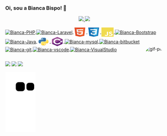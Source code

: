 ### Oi, sou a Bianca Bispo! 👋

<!--
- 🔭 front-end e back-end
- 🌱 Estudando Java - avançado
- 😄 Pronouns: ela/dela
-->

<div align="center">
  <a href="https://github.com/BiancaBispo">
  <img height="180em" src="https://github-readme-stats.vercel.app/api?username=BiancaBispo&show_icons=true&theme=ocean_dark&include_all_commits=true&count_private=true"/>
  <img height="180em" src="https://github-readme-stats.vercel.app/api/top-langs/?username=BiancaBispo&layout=compact&langs_count=7&theme=ocean_dark"/>
</div>

  <div style="display: inline_block"><br>
    <img align="center" alt="Bianca-PHP" height="30" width="40" src="https://cdn.jsdelivr.net/gh/devicons/devicon/icons/php/php-original.svg">
    <img align="center" alt="Bianca-Laravel" height="30" width="40" src="https://cdn.jsdelivr.net/gh/devicons/devicon/icons/laravel/laravel-plain-wordmark.svg">
    <img align="center" alt="Bianca-HTML" height="30" width="40" src="https://raw.githubusercontent.com/devicons/devicon/master/icons/html5/html5-original.svg">
    <img align="center" alt="Bianca-CSS" height="30" width="40" src="https://raw.githubusercontent.com/devicons/devicon/master/icons/css3/css3-original.svg">
    <img align="center" alt="Bianca-Js" height="30" width="40" src="https://raw.githubusercontent.com/devicons/devicon/master/icons/javascript/javascript-plain.svg">
    <img align="center" alt="Bianca-Bootstrap" height="30" width="40" src="https://cdn.jsdelivr.net/gh/devicons/devicon/icons/bootstrap/bootstrap-original.svg">
    <img align="center" alt="Bianca-Java" height="30" width="40" src="https://cdn.jsdelivr.net/gh/devicons/devicon/icons/java/java-original.svg">  
    <img align="center" alt="Bianca-Python" height="30" width="40" src="https://raw.githubusercontent.com/devicons/devicon/master/icons/python/python-original.svg">
    <img align="center" alt="Bianca-Csharp" height="30" width="40" src="https://raw.githubusercontent.com/devicons/devicon/master/icons/csharp/csharp-original.svg">
    <img align="center" alt="Bianca-mysql" height="30" width="40" src="https://cdn.jsdelivr.net/gh/devicons/devicon/icons/mysql/mysql-original.svg">
    <img align="center" alt="Bianca-bitbucket" height="30" width="40" src="https://cdn.jsdelivr.net/gh/devicons/devicon/icons/bitbucket/bitbucket-original.svg">
    <img align="center" alt="Bianca-git" height="30" width="40" src="https://cdn.jsdelivr.net/gh/devicons/devicon/icons/git/git-original.svg">
    <img align="center" alt="Bianca-vscode" height="30" width="40" src="https://cdn.jsdelivr.net/gh/devicons/devicon/icons/vscode/vscode-original.svg">   
    <img align="center" alt="Bianca-VisualStudio" height="30" width="40" src="https://cdn.jsdelivr.net/gh/devicons/devicon/icons/visualstudio/visualstudio-plain.svg">
    <img align="right" alt="gif-pic" height="150" style="border-radius:50px;" src="https://images-cdn.newscred.com/Zz04NjA3ZjljMjQ0ODkxMWViOWRjYzU1OGJkNjI1ZjVkZA=="> 
    <!--
    <img align="center" alt="Bianca-React" height="30" width="40" src="https://raw.githubusercontent.com/devicons/devicon/master/icons/react/react-original.svg">
    <img align="center" alt="Bianca-Ts" height="30" width="40" src="https://raw.githubusercontent.com/devicons/devicon/master/icons/typescript/typescript-plain.svg">
    -->  
</div>

  ##
   
<div> 
    <a href = "mailto:biancabispo.santos.s@gmail.com"><img src="https://img.shields.io/badge/Gmail-D14836?style=for-the-badge&logo=gmail&logoColor=white" target="_blank"></a>
    <a href="https://www.linkedin.com/in/bianca-bispo-b20579144/" target="_blank"><img src="https://img.shields.io/badge/-LinkedIn-%230077B5?style=for-the-badge&logo=linkedin&logoColor=white" target="_blank"></a> 
    <a href =""><img src="https://img.shields.io/badge/Spotify-1ED760?&style=for-the-badge&logo=spotify&logoColor=white" target="_blank"></a>
    <!-- <a href="https://instagram.com/rafaballerini" target="_blank"><img src="https://img.shields.io/badge/-Instagram-%23E4405F?style=for-the-badge&logo=instagram&logoColor=white" target="_blank"></a>-->
</div>
  
![Snake animation](https://github.com/BiancaBispo/BiancaBispo/blob/output/github-contribution-grid-snake.svg)
